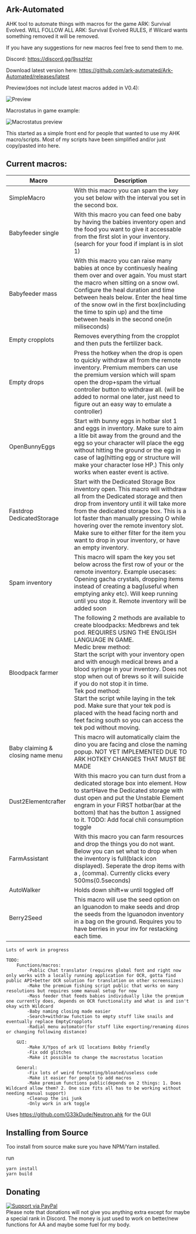 ## Ark-Automated
AHK tool to automate things with macros for the game ARK: Survival Evolved. 
WILL FOLLOW ALL ARK: Survival Evolved RULES, if Wilcard wants something removed it will be removed.

If you have any suggestions for new macros feel free to send them to me.

Discord: https://discord.gg/9sszHzr

Download latest version here: https://github.com/ark-automated/Ark-Automated/releases/latest


Preview(does not include latest macros added in V0.4):

![Preview](https://raw.githubusercontent.com/ark-automated/Ark-Automated/master/Preview.gif)

Macrostatus in game example:

![Macrostatus preview](https://raw.githubusercontent.com/ark-automated/Ark-Automated/master/MacroStatus.png)

This started as a simple front end for people that wanted to use my AHK macro/scripts. Most of my scripts have been simplified and/or just copy/pasted into here.

## Current macros:
|Macro|Description|
|--|--|
| SimpleMacro| With this macro you can spam the key you set below with the interval you set in the second box.|
| Babyfeeder single |With this macro you can feed one baby by having the babies inventory open and the food you want to give it accessable from the first slot in your inventory.(search for your food if implant is in slot 1)  |
|Babyfeeder mass|With this macro you can raise many babies at once by continuesly healing them over and over again. You must start the macro when sitting on a snow owl. Configure the heal duration and time between heals below. Enter the heal time of the snow owl in the first box(including the time to spin up) and the time between heals in the second one(in miliseconds)|
|Empty cropplots|Removes everything from the cropplot and then puts the fertilizer back.|
|Empty drops|Press the hotkey when the drop is open to quickly withdraw all from the remote inventory. Premium members can use the premium version which will spam open the drop+spam the virtual controller button to withdraw all. (will be added to normal one later, just need to figure out an easy way to emulate a controller)|
|OpenBunnyEggs|Start with bunny eggs in hotbar slot 1 and eggs in inventory. Make sure to aim a litle bit away from the ground and the egg so your character will place the egg without hitting the ground or the egg in case of lag(hitting egg or structure will make your character lose HP.) This only works when easter event is active.|
|Fastdrop DedicatedStorage|Start with the Dedicated Storage Box inventory open. This macro will withdraw all from the Dedicated storage and then drop from inventory until it will take more from the dedicated storage box. This is a lot faster than manually pressing O while hovering over the remote inventory slot. Make sure to either filter for the item you want to drop in your inventory, or have an empty inventory.|
|Spam inventory|This macro will spam the key you set below across the first row of your or the remote inventory. Example usecases: Opening gacha crystals, dropping items instead of creating a bag(useful when emptying anky etc). Will keep running until you stop it. Remote inventory will be added soon|
|Bloodpack farmer|The following 2 methods are available to create bloodpacks: Medbrews and tek pod. REQUIRES USING THE ENGLISH LANGUAGE IN GAME.<br> Medic brew method:<br>Start the script with your inventory open and with enough medical brews and a blood syringe in your inventory. Does not stop when out of brews so it will suicide if you do not stop it in time.<br>Tek pod method:<br>Start the script while laying in the tek pod. Make sure that your tek pod is placed with the head facing north and feet facing south so you can access the tek pod without moving.|
|Baby claiming & closing name menu|This macro will automatically claim the dino you are facing and close the naming popup. NOT YET IMPLEMENTED DUE TO ARK HOTKEY CHANGES THAT MUST BE MADE
|Dust2Elementcrafter|With this macro you can turn dust from a dedicated storage box into element. How to startHave the Dedicated storage with dust open and put the Unstable Element engram in your FIRST hotbar(bar at the bottom) that has the button 1 assigned to it. TODO: Add focal chili consumption toggle|
|FarmAssistant|With this macro you can farm resources and drop the things you do not want. Below you can set what to drop when the inventory is full(black icon displayed). Seperate the drop items with a , (comma). Currently clicks every 500ms(0.5seconds)|
|AutoWalker|Holds down shift+w until toggled off|
|Berry2Seed|This macro will use the seed option on an Iguanodon to make seeds and drop the seeds from the Iguanodon inventory in a bag on the ground. Requires you to have berries in your inv for restacking each time.|



	Lots of work in progress

    TODO:
        Functions/macros:
            -Public Chat translator (requires global font and right now only works with a locally running application for OCR, gotta find public API+better OCR solution for translation on other screensizes)
            -Make the premium fishing script public that works on many resolutions but requires some manual setup for now
            -Mass feeder that feeds babies individually like the premium one currently does, depends on OCR functionality and what is and isn't okay with Wildcard
            -Baby naming closing made easier
            -Search+withdraw function to empty stuff like snails and eventually replace EmptyCropplots
            -Radial menu automator(for stuff like exporting/renaming dinos or changing following distance)

        GUI:
            -Make X/Ypos of ark UI locations Bobby friendly
            -Fix odd glitches
            -Make it possible to change the macrostatus location

        General:
            -Fix lots of weird formatting/bloated/useless code
            -Make it easier for people to add macros
            -Make premium functions public(depends on 2 things: 1. Does Wildcard allow them? 2. One size fits all has to be working without needing manual support)
            -Cleanup the ini junk
            -Only work in ark toggle



Uses https://github.com/G33kDude/Neutron.ahk for the GUI


## Installing from Source
Too install from source make sure you have NPM/Yarn installed.

run
```
yarn install
yarn build
```
## Donating
[![Support via PayPal](https://cdn.rawgit.com/twolfson/paypal-github-button/1.0.0/dist/button.svg)](https://paypal.me/ArkAutomated)<br>
Please note that donations will not give you anything extra except for maybe a special rank in Discord. The money is just used to work on better/new functions for AA and maybe some fuel for my body.

